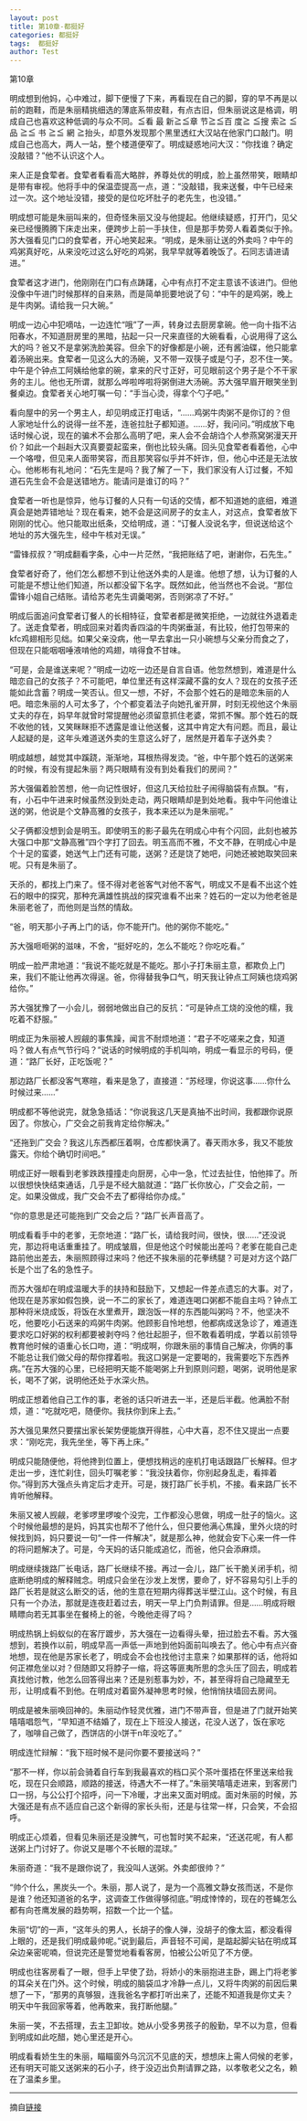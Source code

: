 ```yaml
---
layout: post
title: 第10章-都挺好
categories: 都挺好
tags:  都挺好
author: Test
---
```


第10章

明成想到他妈，心中难过，脚下便慢了下来，再看现在自己的脚，穿的早不再是以前的跑鞋，而是朱丽精挑细选的薄底系带皮鞋，有点古旧，但朱丽说这是格调，明成自己也喜欢这种低调的与众不同。≦看 最 新≧≦章 节≧≦百 度≧ ≦搜 索≧ ≦ 品 ≧≦ 书 ≧≦ 網 ≧抬头，却意外发现那个黑里透红大汉站在他家门口敲门。明成自己也高大，两人一站，整个楼道便窄了。明成疑惑地问大汉：“你找谁？确定没敲错？”他不认识这个人。



来人正是食荤者。食荤者看看高大略胖，养尊处优的明成，脸上虽然带笑，眼睛却是带有审视。他将手中的保温壶提高一点，道：“没敲错，我来送餐，中午已经来过一次。这个地址没错，接受的是位吃坏肚子的老先生，也没错。”



明成想可能是朱丽叫来的，但奇怪朱丽又没与他提起。他继续疑惑，打开门，见父亲已经慢腾腾下床走出来，便跨步上前一手扶住，但是那手势旁人看着类似于拎。苏大强看见门口的食荤者，开心地笑起来。“明成，是朱丽让送的外卖吗？中午的鸡粥真好吃，从来没吃过这么好吃的鸡粥，我早早就等着晚饭了。石同志请进请进。”



食荤者这才进门，他刚刚在门口有点踌躇，心中有点打不定主意该不该进门。但他没像中午进门时候那样的自来熟，而是简单扼要地说了句：“中午的是鸡粥，晚上是牛肉粥。请给我一只大碗。”



明成一边心中犯嘀咕，一边连忙“哦”了一声，转身过去厨房拿碗。他一向十指不沾阳春水，不知道厨房里的黑暗，拈起一只一尺来直径的大碗看看，心说用得了这么大的吗？爸又不是拿粥洗脸美容。但余下的好像都是小碗，还有酱油碟，他只能拿着汤碗出来。食荤者一见这么大的汤碗，又不带一双筷子或是勺子，忍不住一笑。中午是个钟点工阿姨给他拿的碗，拿来的尺寸正好，可见眼前这个男子是个不干家务的主儿。他也无所谓，就那么哗啦哗啦将粥倒进大汤碗。苏大强早眉开眼笑坐到餐桌边。食荤者关心地叮嘱一句：“手当心烫，得拿个勺子吧。”



看向屋中的另一个男主人，却见明成正打电话，“……鸡粥牛肉粥不是你订的？但人家地址什么的说得一丝不差，连爸拉肚子都知道。……好，我问问。”明成放下电话时候心说，现在的骗术不会那么高明了吧，来人会不会胡诌个人参燕窝粥漫天开价？如此一个赳赳大汉真要耍起蛮来，倒也比较头痛。回头见食荤者看着他，心中一个咯噔，但见来人面带笑容，而且那笑容似乎并不奸诈，但，他心中还是无法放心。他彬彬有礼地问：“石先生是吗？我了解了一下，我们家没有人订过餐，不知道石先生会不会是送错地方。能请问是谁订的吗？”



食荤者一听也是惊异，他与订餐的人只有一句话的交情，都不知道她的底细，难道真会是她弄错地址？现在看来，她不会是这间房子的女主人，对这点，食荤者放下刚刚的忧心。他只能取出纸条，交给明成，道：“订餐人没说名字，但说送给这个地址的苏大强先生，经中午核对无误。”



“雷锋叔叔？”明成翻看字条，心中一片茫然，“我把账结了吧，谢谢你，石先生。”



食荤者好奇了，他们怎么都想不到让他送外卖的人是谁。他想了想，认为订餐的人可能是不想让他们知道，所以都没留下名字。既然如此，他当然也不会说。“那位雷锋小姐自己结账。请给苏老先生调羹喝粥，否则粥凉了不好。”



明成后面追问食荤者订餐人的长相特征，食荤者都是微笑拒绝，一边就往外退着走了。送走食荤者，明成回来对着肉香四溢的牛肉粥垂涎，有比较，他打包带来的kfc鸡翅相形见绌。如果父亲没病，他一早去拿出一只小碗想与父亲分而食之了，但现在只能咽咽唾液啃他的鸡翅，啃得食不甘味。



“可是，会是谁送来呢？”明成一边吃一边还是自言自语。他忽然想到，难道是什么暗恋自己的女孩子？不可能吧，单位里还有这样深藏不露的女人？现在的女孩子还能如此含蓄？明成一笑否认。但又一想，不好，不会那个姓石的是暗恋朱丽的人吧。暗恋朱丽的人可太多了，个个都变着法子向她孔雀开屏，时刻无视他这个朱丽丈夫的存在，妈早年就曾时常提醒他必须留意抓住老婆，常抓不懈。那个姓石的既不收他的钱，又笑眯眯拒不透露是谁让他送餐，这其中肯定大有问题。而且，最让人起疑的是，这年头难道送外卖的生意这么好了，居然是开着车子送外卖？



明成越想，越觉其中蹊跷，渐渐地，耳根热得发烫。“爸，中午那个姓石的送粥来的时候，有没有提起朱丽？两只眼睛有没有到处看我们的房间？”



苏大强偏着脸苦想，他一向记性很好，但这几天给拉肚子闹得脑袋有点飘。“有，有，小石中午进来时候虽然没到处走动，两只眼睛却是到处地看。我中午问他谁让送的粥，他说是个文静高雅的女孩子，我本来还以为是朱丽呢。”



父子俩都没想到会是明玉。即使明玉的影子最先在明成心中有个闪回，此刻也被苏大强口中那“文静高雅”四个字打了回去。明玉高而不雅，不文不静，在明成心中是个十足的蛮婆，她送气上门还有可能，送粥？还是饶了她吧，问她还被她取笑回来呢。只有是朱丽了。



天杀的，都找上门来了。怪不得对老爸客气对他不客气，明成又不是看不出这个姓石的眼中的探究，那种充满雄性挑战的探究谁看不出来？姓石的一定以为他老爸是朱丽老爸了，而他则是当然的情敌。



“爸，明天那小子再上门的话，你不能开门。他的粥你不能吃。”



苏大强咂咂粥的滋味，不舍，“挺好吃的，怎么不能吃？你吃吃看。”



明成一脸严肃地道：“我说不能吃就是不能吃。那小子打朱丽主意，都欺负上门来，我们不能让他再次得逞。爸，你得替我争口气，明天我让钟点工阿姨也烧鸡粥给你。”



苏大强犹豫了一小会儿，弱弱地做出自己的反抗：“可是钟点工烧的没他的糯，我吃着不舒服。”



明成正为朱丽被人觊觎的事焦躁，闻言不耐烦地道：“君子不吃嗟来之食，知道吗？做人有点气节行吗？”说话的时候明成的手机叫响，明成一看显示的号码，便道：“路厂长好，正吃饭呢？”



那边路厂长都没客气寒暄，看来是急了，直接道：“苏经理，你说这事……你什么时候过来……”



明成都不等他说完，就急急插话：“你说我这几天是真抽不出时间，我都跟你说原因了。你放心，广交会之前我肯定给你解决。”



“还拖到广交会？我这儿东西都压着啊，仓库都快满了。春天雨水多，我又不能放露天。你给个确切时间吧。”



明成正好一眼看到老爹跌跌撞撞走向厨房，心中一急，忙过去扯住，怕他摔了。所以很想快快结束通话，几乎是不经大脑就道：“路厂长你放心，广交会之前，一定。如果没做成，我广交会不去了都得给你办成。”



“你的意思是还可能拖到广交会之后？”路厂长声音高了。



明成看看手中的老爹，无奈地道：“路厂长，请给我时间，很快，很……”还没说完，那边将电话重重挂了。明成皱眉，但是他这个时候能出差吗？老爹在能自己走路前他出差去，朱丽照顾得过来吗？他还不挨朱丽的花拳绣腿？可是对方这个路厂长是个岀了名的急性子。



而苏大强却在明成温暖大手的扶持和鼓励下，又想起一件差点遗忘的大事。对了，他现在是苏家如假包换，说一不二的家长了，难道连喝口粥都不能自主吗？钟点工那种将米烧成饭，将饭在水里煮开，跟泡饭一样的东西能叫粥吗？不，他坚决不吃，他要吃小石送来的鸡粥牛肉粥。他顾影自怜地想，他都病成送急诊了，难道连要求吃口好粥的权利都要被剥夺吗？他壮起胆子，但不敢看着明成，学着以前领导教育他时候的语重心长口吻，道：“明成啊，你跟朱丽的事情自己解决，你俩的事不能总让我们做父母的帮你撑着啦。我这口粥是一定要喝的，我需要吃下东西养病。”在苏大强的心里，已经把明天能不能喝粥上升到原则问题，喝粥，说明他是家长，喝不了粥，说明他还处于水深火热。



明成正想着他自己工作的事，老爸的话只听进去一半，还是后半截。他满脸不耐烦，道：“吃就吃吧，随便你。我扶你到床上去。”



苏大强见果然只要摆出家长架势便能旗开得胜，心中大喜，忍不住又提出一点要求：“刚吃完，我先坐坐，等下再上床。”



明成只能随便他，将他搀到位置上，便想找稍远的座机打电话跟路厂长解释。但才走出一步，连忙刹住，回头叮嘱老爹：“我没扶着你，你别起身乱走，看摔着你。”得到苏大强点头肯定后才走开。可是，拨打路厂长手机，不接。看来路厂长不肯听他解释。



朱丽又被人觊觎，老爹啰里啰唆个没完，工作都没心思做，明成一肚子的恼火。这个时候他最想的是妈，妈其实也帮不了他什么，但只要他满心焦躁，里外火烧的时候找到妈，妈只要说一句“一件一件解决”，就是那么神，他就会安下心来一件一件的将问题解决了。可是，今天妈的话只能成追忆，而爸，他只会添麻烦。



明成继续拨路厂长电话，路厂长继续不接。再过一会儿，路厂长干脆关闭手机，彻底断绝明成的解释贼念。明成只会坐在沙发上发愣，要命了，好不容易勾引上手的路厂长若是就这么断交的话，他的生意在短期内得葬送半壁江山。这个时候，有且只有一个办法，那就是连夜赶着过去，明天一早上门负荆请罪。但是……明成将眼睛瞟向若无其事坐在餐椅上的爸，今晚他走得了吗？



明成热锅上蚂蚁似的在客厅踱步，苏大强在一边看得头晕，扭过脸去不看。苏大强想到，若换作以前，明成早高一声低一声地到他妈面前叫唤去了。他心中有点兴奋地想，现在他是苏家长老了，明成会不会也找他讨主意来？如果那样的话，他将如何正襟危坐以对？但随即又将脖子一缩，将这等匪夷所思的念头压了回去，明成若真找他讨教，他怎么回答得出来？还是别惹事为妙，不，甚至得将自己隐藏至无形，让明成看不到他。在明成对着窗外凝神思考时候，他悄悄扶墙回去房间。



明成是被朱丽唤回神的。朱丽动作轻灵优雅，进门不带声音，但是进了门就开始笑嘻嘻唱怨气，“早知道不结婚了，现在上下班没人接送，花没人送了，饭在家吃了，咖啡自己做了，西饼店的小饼干n年没吃了。”



明成连忙辩解：“我下班时候不是问你要不要接送吗？”



“那不一样，你以前会骑着自行车到我最喜欢的档口买个茶叶蛋捂在怀里送来给我吃，现在只会顺路，顺路的接送，待遇大不一样了。”朱丽笑嘻嘻走进来，到客房门口一拐，与公公打个招呼，问一下冷暖，才出来又面对明成。面对朱丽的时候，苏大强还是有点不适应自己这个新得的家长头衔，还是与往常一样，只会笑，不会招呼。



明成正心烦着，但看见朱丽还是没脾气，可也暂时笑不起来，“还送花呢，有人都送粥上门讨好了。你说又是哪个不长眼的混球。”



朱丽奇道：“我不是跟你说了，我没叫人送粥。外卖郎很帅？”



“帅个什么，黑炭头一个。朱丽，那人说了，是为一个高雅文静女孩而送，不是你是谁？他还知道爸的名字，这调查工作做得够彻底。”明成悻悻的，现在的苍蝇怎么都有向苍鹰发展的趋势啊，招数一个比一个猛。



朱丽“切”的一声，“这年头的男人，长胡子的像人弹，没胡子的像太监，都没看得上眼的，还是我们明成最帅呢。”说到最后，声音轻不可闻，是踮起脚尖钻在明成耳朵边亲密呢喃，但说完还是警觉地看看客房，怕被公公听见了不方便。



明成也往客房看了一眼，但手上早使了劲，将娇小的朱丽抱进主卧，踢上门将老爹的耳朵关在门外。这个时候，明成的脑袋瓜才冷静一点儿，又将牛肉粥的前因后果想了一下，“那男的真够狠，连我爸名字都打听出来了，还能不知道我是你丈夫？明天中午我回家等着，他再敢来，我打断他腿。”



朱丽一笑，不去搭理，去主卫卸妆。她从小受多男孩子的殷勤，早不以为意，但看到明成如此吃醋，她心里还是开心。



明成看看娇生生的朱丽，瞄瞄窗外乌沉沉不见底的天，想想床上需人伺候的老爹，还有明天可能又送粥来的石小子，终于没迈出负荆请罪之路，以孝敬老父之名，赖在了温柔乡里。







*****

摘自[链接](https://m.vodtw.com/wapbook-53717-32938767/)
